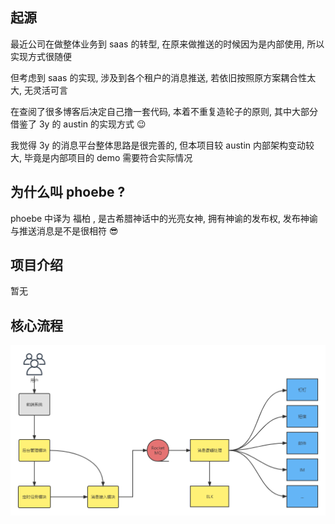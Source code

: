## 起源
最近公司在做整体业务到 saas 的转型, 在原来做推送的时候因为是内部使用, 所以实现方式很随便

但考虑到 saas 的实现, 涉及到各个租户的消息推送, 若依旧按照原方案耦合性太大, 无灵活可言

在查阅了很多博客后决定自己撸一套代码, 本着不重复造轮子的原则, 其中大部分借鉴了 3y 的 austin 的实现方式 😉

我觉得 3y 的消息平台整体思路是很完善的, 但本项目较 austin 内部架构变动较大, 毕竟是内部项目的 demo 需要符合实际情况

## 为什么叫 phoebe ?

phoebe 中译为 福柏 , 是古希腊神话中的光亮女神, 拥有神谕的发布权, 发布神谕与推送消息是不是很相符 😎


## 项目介绍

暂无

## 核心流程

![核心流程](https://github.com/logerJava/phoebe/blob/master/pic/phoebe%E6%A0%B8%E5%BF%83%E6%B5%81%E7%A8%8B.png)